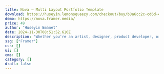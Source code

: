 ```yaml
---
title: Nova — Multi Layout Portfolio Template
download: https://huseyin.lemonsqueezy.com/checkout/buy/b0a6cc2c-cd6d-44a5-860c-fe0ea9e8b8b4
demo: https://nova.framer.media/
price: 49
author: "Huseyin Emanet"
date: 2024-11-30T08:51:52.610Z
description: "Whether you’re an artist, designer, product developer, or creative agency, a stunning portfolio is essential. Showcase your work in the most colorful, creative, and modern way."
ssg: ["Framer"]
css: []
ui: []
cms: []
category: []
draft: false
---
```

